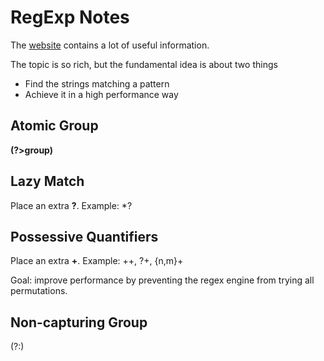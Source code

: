 # RegExp Notes

The [website](https://www.regular-expressions.info/reference.html) contains a lot of useful information.

The topic is so rich, but the fundamental idea is about two things

* Find the strings matching a pattern
* Achieve it in a high performance way

## Atomic Group

**(?>group)**

## Lazy Match

Place an extra **?**. Example: *?

## Possessive Quantifiers

Place an extra **+**. Example: ++, ?+, {n,m}+

Goal: improve performance by preventing the regex engine from trying all permutations.

## Non-capturing Group

(?:)